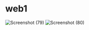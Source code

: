 # web1
![Screenshot (79)](https://github.com/rahultekale/web1/assets/141483386/0f59e092-b8a0-4baf-98ad-607db1b63aa5)
![Screenshot (80)](https://github.com/rahultekale/web1/assets/141483386/3d8bcca3-34fa-47af-ad50-89fc3b375e46)
